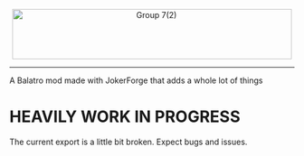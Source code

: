 <p align="center">
  <img width="494" height="89" alt="Group 7(2)" src="https://github.com/user-attachments/assets/d391f266-f3bf-4903-a672-73f4dd9a067d" />
<p/>

---

A Balatro mod made with JokerForge that adds a whole lot of things

# HEAVILY WORK IN PROGRESS
The current export is a little bit broken. Expect bugs and issues.
